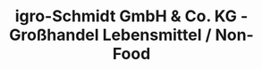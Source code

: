 ---
title: "igro-Schmidt GmbH & Co. KG - Großhandel Lebensmittel / Non-Food"
url: /norden/igro-schmidt-gmbh-und-co-kg-grosshandel-lebensmittel-non-food/
shop: Großhandel
---